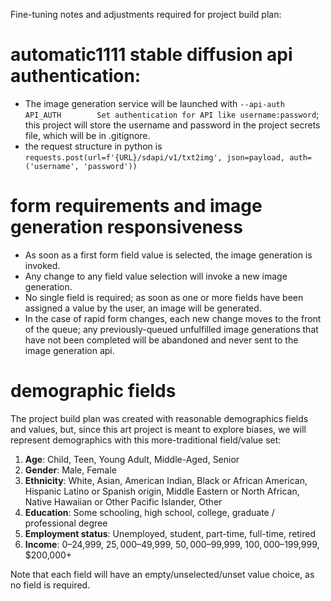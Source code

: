 Fine-tuning notes and adjustments required for project build plan:

# automatic1111 stable diffusion api authentication:

* The image generation service will be launched with `--api-auth	API_AUTH		Set authentication for API like username:password`; this project will store the username and password in the project secrets file, which will be in .gitignore.
* the request structure in python is `requests.post(url=f'{URL}/sdapi/v1/txt2img', json=payload, auth=('username', 'password'))`

# form requirements and image generation responsiveness

* As soon as a first form field value is selected, the image generation is invoked.
* Any change to any field value selection will invoke a new image generation.
* No single field is required; as soon as one or more fields have been assigned a value by the user, an image will be generated.
* In the case of rapid form changes, each new change moves to the front of the queue; any previously-queued unfulfilled image generations that have not been completed will be abandoned and never sent to the image generation api.

# demographic fields

The project build plan was created with reasonable demographics fields and values, but, since this art project is meant to explore biases, we will represent demographics with this more-traditional field/value set:

1. **Age**: Child, Teen, Young Adult, Middle-Aged, Senior
2. **Gender**: Male, Female
3. **Ethnicity**: White, Asian, American Indian, Black or African American, Hispanic Latino or Spanish origin, Middle Eastern or North African, Native Hawaiian or Other Pacific Islander, Other
4. **Education**: Some schooling, high school, college, graduate / professional degree
5. **Employment status**: Unemployed, student, part-time, full-time, retired
6. **Income**: $0–$24,999, $25,000–$49,999, $50,000–$99,999, $100,000–$199,999, $200,000+

Note that each field will have an empty/unselected/unset value choice, as no field is required.